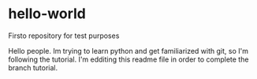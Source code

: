 # hello-world
Firsto repository for test purposes

Hello people. Im trying to learn python and get familiarized with git, so I'm following the tutorial.
I'm edditing this readme file in order to complete the branch tutorial.
